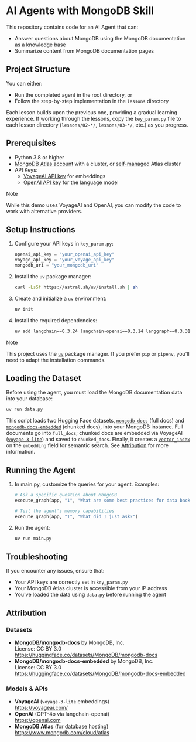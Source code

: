 # AI Agents with MongoDB Skill

This repository contains code for an AI Agent that can:

- Answer questions about MongoDB using the MongoDB documentation as a knowledge base
- Summarize content from MongoDB documentation pages

## Project Structure

You can either:

- Run the completed agent in the root directory, or
- Follow the step-by-step implementation in the `lessons` directory

Each lesson builds upon the previous one, providing a gradual learning experience. If working through the lessons, copy the `key_param.py` file to each lesson directory (`lessons/02-*/`, `lessons/03-*/`, etc.) as you progress.

## Prerequisites

- Python 3.8 or higher
- [MongoDB Atlas account](https://www.mongodb.com/cloud/atlas/register) with a cluster, or [self-managed](https://www.mongodb.com/docs/atlas/cli/current/atlas-cli-deploy-local/) Atlas cluster
- API Keys:
  - [VoyageAI API key](https://docs.voyageai.com/docs/api-key-and-installation) for embeddings
  - [OpenAI API key](https://platform.openai.com/account/api-keys) for the language model

> [!NOTE]
> While this demo uses VoyageAI and OpenAI, you can modify the code to work with alternative providers.

## Setup Instructions

1. Configure your API keys in `key_param.py`:

   ```python
   openai_api_key = "your_openai_api_key"
   voyage_api_key = "your_voyage_api_key"
   mongodb_uri = "your_mongodb_uri"
   ```

2. Install the `uv` package manager:

   ```bash
   curl -LsSf https://astral.sh/uv/install.sh | sh
   ```

3. Create and initialize a `uv` environment:

   ```bash
   uv init
   ```

4. Install the required dependencies:

   ```bash
   uv add langchain==0.3.24 langchain-openai==0.3.14 langgraph==0.3.31 langgraph-checkpoint-mongodb==0.1.3 pymongo==4.11.3 voyageai==0.3.2
   ```

> [!NOTE]
> This project uses the [`uv`](https://docs.astral.sh/uv/) package manager. If you prefer `pip` or `pipenv`, you'll need to adapt the installation commands.

## Loading the Dataset

Before using the agent, you must load the MongoDB documentation data into your database:

```bash
uv run data.py
```

This script loads two Hugging Face datasets, [`mongodb-docs`](https://huggingface.co/datasets/MongoDB/mongodb-docs) (full docs) and [`mongodb-docs-embedded`](https://huggingface.co/datasets/MongoDB/mongodb-docs-embedded) (chunked docs), into your MongoDB instance. Full documents go into `full_docs`; chunked docs are embedded via VoyageAI ([`voyage-3-lite`](https://blog.voyageai.com/2024/09/18/voyage-3/)) and saved to `chunked_docs`. Finally, it creates a [`vector_index`](https://github.com/mongodb-university/curriculum/blob/main/AI-Agents-with-MongoDB/01-Building-AI-Agents-with-MongoDB/data.py#L41-L54) on the `embedding` field for semantic search. See [Attribution](#attribution) for more information.

## Running the Agent

1. In main.py, customize the queries for your agent. Examples:

   ```python
   # Ask a specific question about MongoDB
   execute_graph(app, "1", "What are some best practices for data backups in MongoDB?")
   
   # Test the agent's memory capabilities
   execute_graph(app, "1", "What did I just ask?")
   ```

2. Run the agent:

   ```bash
   uv run main.py
   ```

## Troubleshooting

If you encounter any issues, ensure that:

- Your API keys are correctly set in `key_param.py`
- Your MongoDB Atlas cluster is accessible from your IP address
- You've loaded the data using `data.py` before running the agent

## Attribution

### Datasets

- **MongoDB/mongodb-docs** by MongoDB, Inc.  
  License: CC BY 3.0  
  <https://huggingface.co/datasets/MongoDB/mongodb-docs>  
- **MongoDB/mongodb-docs-embedded** by MongoDB, Inc.  
  License: CC BY 3.0  
  <https://huggingface.co/datasets/MongoDB/mongodb-docs-embedded>  

### Models & APIs

- **VoyageAI** (`voyage-3-lite` embeddings)  
  <https://voyageai.com/>  
- **OpenAI** (GPT-4o via langchain-openai)  
  <https://openai.com>
- **MongoDB Atlas** (for database hosting)  
  <https://www.mongodb.com/cloud/atlas>
